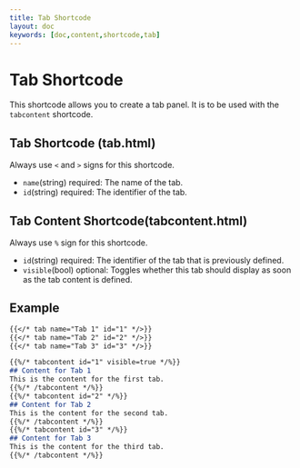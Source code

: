 ```yaml
---
title: Tab Shortcode
layout: doc
keywords: [doc,content,shortcode,tab]
---
```

# Tab Shortcode
This shortcode allows you to create a tab panel. It is to be used with the `tabcontent` shortcode.
## Tab Shortcode (tab.html)
Always use `<` and `>` signs for this shortcode.
- `name`(string) required: The name of the tab.
- `id`(string) required: The identifier of the tab.

## Tab Content Shortcode(tabcontent.html)
Always use `%` sign for this shortcode.
- `id`(string) required: The identifier of the tab that is previously defined.
- `visible`(bool) optional: Toggles whether this tab should display as soon as the tab content is defined.

## Example
```markdown
{{</* tab name="Tab 1" id="1" */>}}
{{</* tab name="Tab 2" id="2" */>}}
{{</* tab name="Tab 3" id="3" */>}}

{{%/* tabcontent id="1" visible=true */%}}
## Content for Tab 1
This is the content for the first tab.
{{%/* /tabcontent */%}}
{{%/* tabcontent id="2" */%}}
## Content for Tab 2
This is the content for the second tab.
{{%/* /tabcontent */%}}
{{%/* tabcontent id="3" */%}}
## Content for Tab 3
This is the content for the third tab.
{{%/* /tabcontent */%}}
